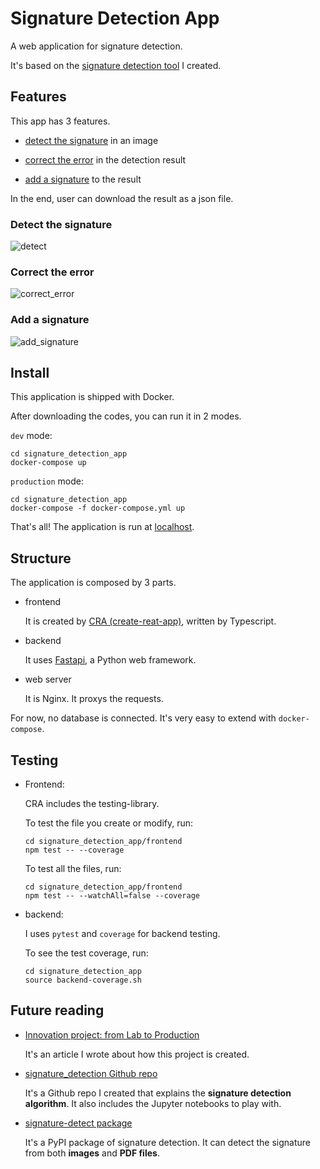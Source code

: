 # Signature Detection App

A web application for signature detection.

It's based on the [signature detection tool](https://github.com/EnzoSeason/signature_detection) I created.

## Features

This app has 3 features.

- [detect the signature](###Detect-the-signature) in an image

- [correct the error](###Correct-the-error) in the detection result

- [add a signature](###Add-a-signature) to the result

In the end, user can download the result as a json file.

### Detect the signature

![detect](./img/detect.gif)

### Correct the error

![correct_error](./img/correct_error.gif)

### Add a signature

![add_signature](./img/add_signature.gif)

## Install

This application is shipped with Docker.

After downloading the codes, you can run it in 2 modes.

`dev` mode:

```command
cd signature_detection_app
docker-compose up
```

`production` mode:

```command
cd signature_detection_app
docker-compose -f docker-compose.yml up
```

That's all! The application is run at [localhost](http://localhost/).

## Structure

The application is composed by 3 parts.

- frontend

  It is created by [CRA (create-reat-app)](https://github.com/facebook/create-react-app), written by Typescript.

- backend

  It uses [Fastapi](https://github.com/tiangolo/fastapi), a Python web framework.

- web server

  It is Nginx. It proxys the requests.

For now, no database is connected. It's very easy to extend with `docker-compose`.

## Testing

- Frontend:

  CRA includes the testing-library.

  To test the file you create or modify, run:

  ```command
  cd signature_detection_app/frontend
  npm test -- --coverage
  ```

  To test all the files, run:

  ```command
  cd signature_detection_app/frontend
  npm test -- --watchAll=false --coverage
  ```

- backend:

  I uses `pytest` and `coverage` for backend testing.

  To see the test coverage, run:

  ```command
  cd signature_detection_app
  source backend-coverage.sh 
  ```

## Future reading

- [Innovation project: from Lab to Production](https://liujijieseason.medium.com/innovation-project-from-lab-to-production-5232e88bd6fa)
  
   It's an article I wrote about how this project is created.

- [signature_detection Github repo](https://github.com/EnzoSeason/signature_detection)
  
  It's a Github repo I created that explains the **signature detection algorithm**. It also includes the Jupyter notebooks to play with.

- [signature-detect package](https://pypi.org/project/signature-detect/)

  It's a PyPI package of signature detection. It can detect the signature from both **images** and **PDF files**.

